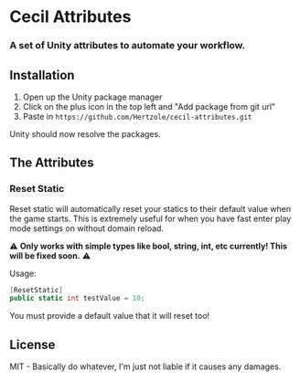 # Cecil Attributes
### A set of Unity attributes to automate your workflow.

## Installation
1. Open up the Unity package manager
2. Click on the plus icon in the top left and "Add package from git url"
3. Paste in `https://github.com/Hertzole/cecil-attributes.git`

Unity should now resolve the packages.

## The Attributes

### Reset Static
Reset static will automatically reset your statics to their default value when the game starts. This is extremely useful for when you have fast enter play mode settings on without domain reload.

⚠ **Only works with simple types like bool, string, int, etc currently! This will be fixed soon.** ⚠

Usage:  
```cs
[ResetStatic]
public static int testValue = 10;
```

You must provide a default value that it will reset too!

## License
MIT - Basically do whatever, I'm just not liable if it causes any damages.
